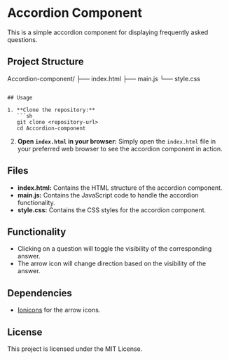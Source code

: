 # Accordion Component

This is a simple accordion component for displaying frequently asked questions.

## Project Structure



Accordion-component/
├── index.html
├── main.js
└── style.css
```

## Usage

1. **Clone the repository:**
   ```sh
   git clone <repository-url>
   cd Accordion-component
   ```

2. **Open `index.html` in your browser:**
   Simply open the `index.html` file in your preferred web browser to see the accordion component in action.

## Files

- **index.html:** Contains the HTML structure of the accordion component.
- **main.js:** Contains the JavaScript code to handle the accordion functionality.
- **style.css:** Contains the CSS styles for the accordion component.

## Functionality

- Clicking on a question will toggle the visibility of the corresponding answer.
- The arrow icon will change direction based on the visibility of the answer.

## Dependencies

- [Ionicons](https://ionicons.com/) for the arrow icons.

## License

This project is licensed under the MIT License.
```